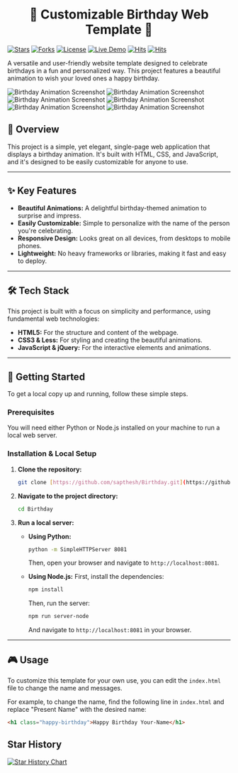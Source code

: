 <h1 align="center"> 🎂 Customizable Birthday Web Template 🎂 </h1>


[![Stars](https://img.shields.io/github/stars/sapthesh/Birthday?style=for-the-badge)](https://github.com/sapthesh/Birthday/stargazers)
[![Forks](https://img.shields.io/github/forks/sapthesh/Birthday?style=for-the-badge)](https://github.com/sapthesh/Birthday/network/members)
[![License](https://img.shields.io/github/license/sapthesh/Birthday?style=for-the-badge)](LICENSE)
[![Live Demo](https://img.shields.io/badge/Live-Demo-brightgreen?style=for-the-badge)](https://sapthesh.github.io/Birthday/)
<a href="https://hits.sh/github.com/sapthesh/Birthday/"><img alt="Hits" src="https://hits.sh/github.com/sapthesh/Birthday.svg?style=for-the-badge"/></a>
<a href="https://hits.sh/github.com/sapthesh/Birthday/"><img alt="Hits" src="https://hits.sh/github.com/sapthesh/Birthday.svg?view=today-total&style=for-the-badge&color=fe7d37"/></a>
  



A versatile and user-friendly website template designed to celebrate birthdays in a fun and personalized way. This project features a beautiful animation to wish your loved ones a happy birthday.

![Birthday Animation Screenshot](https://raw.githubusercontent.com/sapthesh/Birthday/master/b1.png)
![Birthday Animation Screenshot](https://raw.githubusercontent.com/sapthesh/Birthday/master/b2.png)
![Birthday Animation Screenshot](https://raw.githubusercontent.com/sapthesh/Birthday/master/b3.png)
![Birthday Animation Screenshot](https://raw.githubusercontent.com/sapthesh/Birthday/master/b4.png)
![Birthday Animation Screenshot](https://raw.githubusercontent.com/sapthesh/Birthday/master/b5.png)
![Birthday Animation Screenshot](https://raw.githubusercontent.com/sapthesh/Birthday/master/b6.png)

## 📜 Overview

This project is a simple, yet elegant, single-page web application that displays a birthday animation. It's built with HTML, CSS, and JavaScript, and it's designed to be easily customizable for anyone to use.

---

## ✨ Key Features

* **Beautiful Animations:** A delightful birthday-themed animation to surprise and impress.
* **Easily Customizable:** Simple to personalize with the name of the person you're celebrating.
* **Responsive Design:** Looks great on all devices, from desktops to mobile phones.
* **Lightweight:** No heavy frameworks or libraries, making it fast and easy to deploy.

---

## 🛠️ Tech Stack

This project is built with a focus on simplicity and performance, using fundamental web technologies:

* **HTML5:** For the structure and content of the webpage.
* **CSS3 & Less:** For styling and creating the beautiful animations.
* **JavaScript & jQuery:** For the interactive elements and animations.

---

## 🚀 Getting Started

To get a local copy up and running, follow these simple steps.

### Prerequisites

You will need either Python or Node.js installed on your machine to run a local web server.

### Installation & Local Setup

1.  **Clone the repository:**
    ```bash
    git clone [https://github.com/sapthesh/Birthday.git](https://github.com/sapthesh/Birthday.git)
    ```
2.  **Navigate to the project directory:**
    ```bash
    cd Birthday
    ```
3.  **Run a local server:**

    * **Using Python:**
        ```bash
        python -m SimpleHTTPServer 8081
        ```
        Then, open your browser and navigate to `http://localhost:8081`.

    * **Using Node.js:**
        First, install the dependencies:
        ```bash
        npm install
        ```
        Then, run the server:
        ```bash
        npm run server-node
        ```
        And navigate to `http://localhost:8081` in your browser.

---

## 🎮 Usage

To customize this template for your own use, you can edit the `index.html` file to change the name and messages.

For example, to change the name, find the following line in `index.html` and replace "Present Name" with the desired name:

```html
<h1 class="happy-birthday">Happy Birthday Your-Name</h1>
```

## Star History

[![Star History Chart](https://api.star-history.com/svg?repos=sapthesh/Birthday&type=Date)](https://www.star-history.com/#sapthesh/Birthday&Date)
